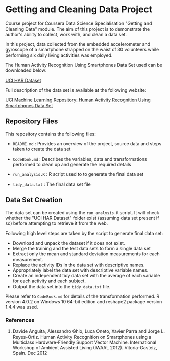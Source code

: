 # Getting and Cleaning Data Project

Course project for Coursera Data Science Specialisation "Getting and Cleaning Data" module. The aim of this project is to demonstrate the author's ability to collect, work with, and clean a data set.

In this project, data collected from the embedded accelerometer and gyroscope of a smartphone strapped on the waist of 30 volunteers while performing six daily living activities was employed.

The Human Activity Recognition Using Smartphones Data Set used can be downloaded below:

[UCI HAR Dataset](https://d396qusza40orc.cloudfront.net/getdata%2Fprojectfiles%2FUCI%20HAR%20Dataset.zip)

Full description of the data set is available at the following website: 

[UCI Machine Learning Repository: Human Activity Recognition Using Smartphones Data Set](http://archive.ics.uci.edu/ml/datasets/Human+Activity+Recognition+Using+Smartphones)

  
## Repository Files 

This repository contains the following files:

- `README.md` : Provides an overview of the project, source data and steps taken to create the data set

- `CodeBook.md` : Describes the variables, data and transformations performed to clean up and generate the required details

- `run_analysis.R` : R script used to to generate the final data set

- `tidy_data.txt` : The final data set file

  
## Data Set Creation

The data set can be created using the `run_analysis.R` script. It will check whether the "UCI HAR Dataset" folder exist (assuming data set present if so) before attempting to retrieve it from the web.

Following high level steps are taken by the script to generate final data set:

- Download and unpack the dataset if it does not exist.
- Merge the training and the test data sets to form a single data set
- Extract only the mean and standard deviation measurements for each measurement.
- Replace the activity IDs in the data set with descriptive names.
- Appropriately label the data set with descriptive variable names.
- Create an independent tidy data set with the average of each variable for each activity and each subject.
- Output the data set into the `tidy_data.txt` file.

Please refer to `CodeBook.md` for details of the transformation performed. R version 4.0.2 on Windows 10 64-bit edition and reshape2 package version 1.4.4 was used.

  
### References
1.	Davide Anguita, Alessandro Ghio, Luca Oneto, Xavier Parra and Jorge L. Reyes-Ortiz.
	Human Activity Recognition on Smartphones using a Multiclass Hardware-Friendly Support Vector Machine.
	International Workshop of Ambient Assisted Living (IWAAL 2012). Vitoria-Gasteiz, Spain. Dec 2012

